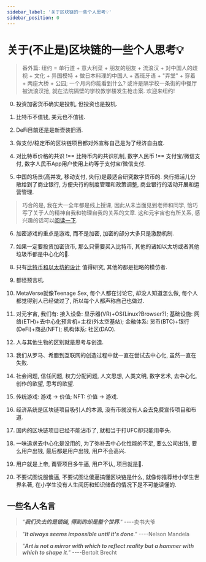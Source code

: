 ```yaml
---
sidebar_label: '关于区块链的一些个人思考💡'
sidebar_position: 0
---
```


# 关于(不止是)区块链的一些个人思考💡

> 番外篇: 纽约 = 单行道 + 意大利菜 + 朋友的朋友 + 流浪汉 + 对中国人的歧视 + 文化 + 异国模特 + 做日本料理的中国人 + 西班牙语 + "弄堂" + 穿着 + 两座大桥 + 公园; 一个月内你能看到什么? 或许是隔学校一条街的中餐厅被流浪汉抢, 就在法院隔壁的学校教学楼发生枪击案. 欢迎来纽约!

0. 投资加密货币确实是投机, 但投资也是投机.

1. 比特币不值钱, 美元也不值钱.

2. DeFi目前还是是新壶装旧酒.

3. 做支付/稳定币的区块链项目都对外宣称自己是为了经济自由度.

4. 对比特币价格的共识 !== 比特币内的共识机制, 数字人民币 !== 支付宝/微信支付, 数字人民币App用户使用上约等于支付宝/微信支付.

5. 中国的场景(高并发, 移动支付, 央行)是最适合研究数字货币的. 央行把活儿分散给到了商业银行, 方便央行的制度管理和政策调整, 商业银行的活动开展和运营管理.

> 巧合的是, 我在大一全年都是线上授课, 因此从未当面见到老师和同学, 恰巧写了关于人的精神自我和物理自我的关系的文章. 这和元宇宙也有所关系, 感兴趣的话可以[阅读一下](https://github.com/fewwwww/blog.suningyao.com/raw/master/static/SuningYao-Fedbyfeed.pdf).

6. 加密游戏的重点是游戏, 而不是加密, 加密的部分大多只是激励机制.

7. 如果一定要投资加密货币, 那么只需要买入比特币, 其他的诸如以太坊或者其他垃圾币都是中心化的💩.

8. 只有[比特币和以太坊的设计](https://github.com/fewwwww/blog.suningyao.com/raw/master/static/Bitcoin系统与Ethereum系统技术特点整理.pdf) 值得研究, 其他的都是拙略的模仿者.

9. 都怪预言机.

10. MetaVerse就像Teenage Sex, 每个人都在讨论它, 却没人知道怎么做, 每个人都觉得别人已经做过了, 所以每个人都声称自己也做过.

11. 对元宇宙, 我们有: 接入设备: 显示器(VR)+OS(Linux?Browser?); 基础设施: 网络(ETH)+去中心化预言机+主权(外太空基站); 金融体系: 货币(BTC)+银行(DeFi)+商品(NFT); 机构体系: 社区(DAO).

12. 人与其他生物的区别就是思考与创造.

13. 我们从罗马、希腊到互联网的创造过程中就一直在尝试去中心化, 虽然一直在失败.

14. 社会问题, 信任问题, 权力分配问题, 人文思想, 人类文明, 数字艺术, 去中心化, 创作的欲望, 思考的欲望.

15. 传统游戏: 游戏 -> 价值; NFT: 价值 -> 游戏.

16. 经济系统是区块链项目吸引人的本源, 没有币就没有人会去免费宣传项目和布道.

17. 国内的区块链项目已经不能沾币了, 就相当于打UFC却只能用拳头.

18. 一味追求去中心化是没用的, 为了弥补去中心化性能的不足, 要么公司出钱, 要么用户出钱, 最后都是用户出钱, 用户不会高兴.

19. 用户就是上帝, 甭管项目多牛逼, 用户不认, 项目就是💩.

20. 不要试图说服傻逼, 不要试图让傻逼搞懂区块链是什么, 就像你推荐给小学生世界名著, 在小学生没有人生阅历和知识储备的情况下是不可能读懂的.

## 一些名人名言

> _"<b>我们失去的是锁链, 得到的却是整个世界</b>."_  ----卖书大爷

> _"<b>It always seems impossible until it's done</b>."_  ----Nelson Mandela

> _"<b>Art is not a mirror with which to reflect reality but a hammer with which to shape it</b>."_  ----Bertolt Brecht